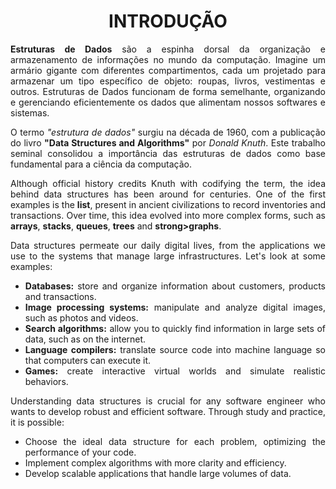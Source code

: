 <h1
    align="center"
>
    INTRODUÇÃO
</h1>

<p
     align="justify"
>
     <strong>Estruturas de Dados</strong> são a espinha dorsal da organização e armazenamento de informações no mundo da computação. Imagine um armário gigante com diferentes compartimentos, cada um projetado para armazenar um tipo específico de objeto: roupas, livros, vestimentas e outros. Estruturas de Dados funcionam de forma semelhante, organizando e gerenciando eficientemente os dados que alimentam nossos softwares e sistemas.
</p>
<p
     align="justify"
>
     O termo <i>"estrutura de dados"</i> surgiu na década de 1960, com a publicação do livro <strong>"Data Structures and Algorithms"</strong> por <i>Donald Knuth</i>. Este trabalho seminal consolidou a importância das estruturas de dados como base fundamental para a ciência da computação.
</p>
<p
     align="justify"
>
     Although official history credits Knuth with codifying the term, the idea behind data structures has been around for centuries. One of the first examples is the <strong>list</strong>, present in ancient civilizations to record inventories and transactions. Over time, this idea evolved into more complex forms, such as <strong>arrays</strong>, <strong>stacks</strong>, <strong>queues</strong>, <strong>trees</strong> and <strong> strong>graphs</strong>.
</p>
<p
     align="justify"
>
     Data structures permeate our daily digital lives, from the applications we use to the systems that manage large infrastructures. Let's look at some examples:
</p>

<ul
     align="justify"
>
     <li>
         <strong>Databases:</strong> store and organize information about customers, products and transactions.
     </li>
     <li>
         <strong>Image processing systems:</strong> manipulate and analyze digital images, such as photos and videos.
     </li>
     <li>
         <strong>Search algorithms:</strong> allow you to quickly find information in large sets of data, such as on the internet.
     </li>
     <li>
         <strong>Language compilers:</strong> translate source code into machine language so that computers can execute it.
     </li>
     <li>
         <strong>Games:</strong> create interactive virtual worlds and simulate realistic behaviors.
     </li>
</ul>

<p
     align="justify"
>
     Understanding data structures is crucial for any software engineer who wants to develop robust and efficient software. Through study and practice, it is possible:
</p>

<ul
     align="justify"
>
     <li>
         Choose the ideal data structure for each problem, optimizing the performance of your code.
     </li>
     <li>
         Implement complex algorithms with more clarity and efficiency.
     </li>
     <li>
         Develop scalable applications that handle large volumes of data.
     </li>
</ul>